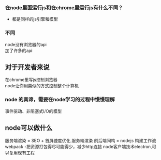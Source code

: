 ### 在node里面运行js和在chrome里运行js有什么不同？
- 都是同样的js引擎和模型

### 不同
node没有浏览器的api      
加了许多的api

## 对于开发者来说
在chrome里写js控制浏览器      
node让你用类似的方式控制整个计算机

### node 的真谛，需要在node学习的过程中慢慢理解
事件驱动、非阻塞式I/O的模型


## node可以做什么
服务端渲染 = SEO + 首屏速度优化
服务端渲染 前后端同构 = nodejs
构建工作流  webpack -把资源打包得尽可能得少，减少http连接
node客户端技术electron,可以复用现有工程